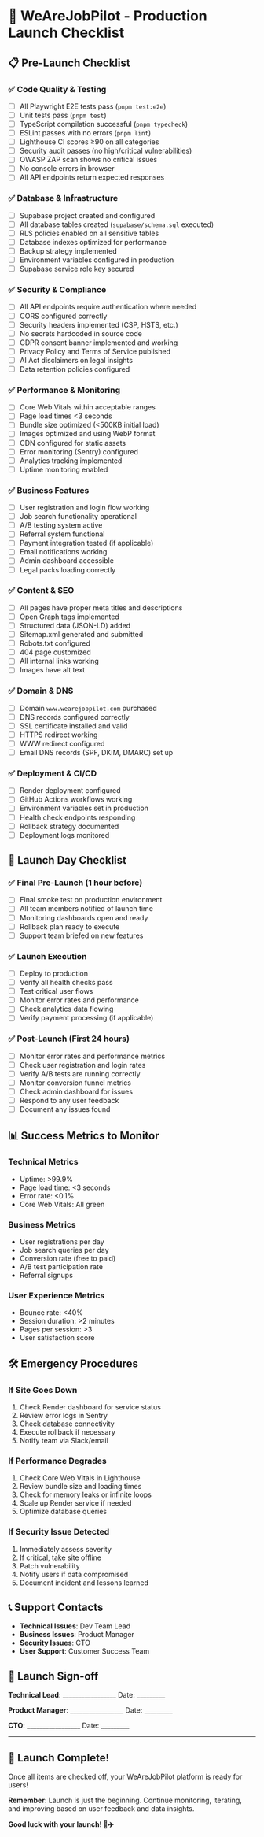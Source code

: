 # 🚀 WeAreJobPilot - Production Launch Checklist

## 📋 **Pre-Launch Checklist**

### ✅ **Code Quality & Testing**
- [ ] All Playwright E2E tests pass (`pnpm test:e2e`)
- [ ] Unit tests pass (`pnpm test`)
- [ ] TypeScript compilation successful (`pnpm typecheck`)
- [ ] ESLint passes with no errors (`pnpm lint`)
- [ ] Lighthouse CI scores ≥90 on all categories
- [ ] Security audit passes (no high/critical vulnerabilities)
- [ ] OWASP ZAP scan shows no critical issues
- [ ] No console errors in browser
- [ ] All API endpoints return expected responses

### ✅ **Database & Infrastructure**
- [ ] Supabase project created and configured
- [ ] All database tables created (`supabase/schema.sql` executed)
- [ ] RLS policies enabled on all sensitive tables
- [ ] Database indexes optimized for performance
- [ ] Backup strategy implemented
- [ ] Environment variables configured in production
- [ ] Supabase service role key secured

### ✅ **Security & Compliance**
- [ ] All API endpoints require authentication where needed
- [ ] CORS configured correctly
- [ ] Security headers implemented (CSP, HSTS, etc.)
- [ ] No secrets hardcoded in source code
- [ ] GDPR consent banner implemented and working
- [ ] Privacy Policy and Terms of Service published
- [ ] AI Act disclaimers on legal insights
- [ ] Data retention policies configured

### ✅ **Performance & Monitoring**
- [ ] Core Web Vitals within acceptable ranges
- [ ] Page load times <3 seconds
- [ ] Bundle size optimized (<500KB initial load)
- [ ] Images optimized and using WebP format
- [ ] CDN configured for static assets
- [ ] Error monitoring (Sentry) configured
- [ ] Analytics tracking implemented
- [ ] Uptime monitoring enabled

### ✅ **Business Features**
- [ ] User registration and login flow working
- [ ] Job search functionality operational
- [ ] A/B testing system active
- [ ] Referral system functional
- [ ] Payment integration tested (if applicable)
- [ ] Email notifications working
- [ ] Admin dashboard accessible
- [ ] Legal packs loading correctly

### ✅ **Content & SEO**
- [ ] All pages have proper meta titles and descriptions
- [ ] Open Graph tags implemented
- [ ] Structured data (JSON-LD) added
- [ ] Sitemap.xml generated and submitted
- [ ] Robots.txt configured
- [ ] 404 page customized
- [ ] All internal links working
- [ ] Images have alt text

### ✅ **Domain & DNS**
- [ ] Domain `www.wearejobpilot.com` purchased
- [ ] DNS records configured correctly
- [ ] SSL certificate installed and valid
- [ ] HTTPS redirect working
- [ ] WWW redirect configured
- [ ] Email DNS records (SPF, DKIM, DMARC) set up

### ✅ **Deployment & CI/CD**
- [ ] Render deployment configured
- [ ] GitHub Actions workflows working
- [ ] Environment variables set in production
- [ ] Health check endpoints responding
- [ ] Rollback strategy documented
- [ ] Deployment logs monitored

## 🚨 **Launch Day Checklist**

### ✅ **Final Pre-Launch (1 hour before)**
- [ ] Final smoke test on production environment
- [ ] All team members notified of launch time
- [ ] Monitoring dashboards open and ready
- [ ] Rollback plan ready to execute
- [ ] Support team briefed on new features

### ✅ **Launch Execution**
- [ ] Deploy to production
- [ ] Verify all health checks pass
- [ ] Test critical user flows
- [ ] Monitor error rates and performance
- [ ] Check analytics data flowing
- [ ] Verify payment processing (if applicable)

### ✅ **Post-Launch (First 24 hours)**
- [ ] Monitor error rates and performance metrics
- [ ] Check user registration and login rates
- [ ] Verify A/B tests are running correctly
- [ ] Monitor conversion funnel metrics
- [ ] Check admin dashboard for issues
- [ ] Respond to any user feedback
- [ ] Document any issues found

## 📊 **Success Metrics to Monitor**

### **Technical Metrics**
- Uptime: >99.9%
- Page load time: <3 seconds
- Error rate: <0.1%
- Core Web Vitals: All green

### **Business Metrics**
- User registrations per day
- Job search queries per day
- Conversion rate (free to paid)
- A/B test participation rate
- Referral signups

### **User Experience Metrics**
- Bounce rate: <40%
- Session duration: >2 minutes
- Pages per session: >3
- User satisfaction score

## 🛠 **Emergency Procedures**

### **If Site Goes Down**
1. Check Render dashboard for service status
2. Review error logs in Sentry
3. Check database connectivity
4. Execute rollback if necessary
5. Notify team via Slack/email

### **If Performance Degrades**
1. Check Core Web Vitals in Lighthouse
2. Review bundle size and loading times
3. Check for memory leaks or infinite loops
4. Scale up Render service if needed
5. Optimize database queries

### **If Security Issue Detected**
1. Immediately assess severity
2. If critical, take site offline
3. Patch vulnerability
4. Notify users if data compromised
5. Document incident and lessons learned

## 📞 **Support Contacts**

- **Technical Issues**: Dev Team Lead
- **Business Issues**: Product Manager
- **Security Issues**: CTO
- **User Support**: Customer Success Team

## 📝 **Launch Sign-off**

**Technical Lead**: _________________ Date: _________

**Product Manager**: _________________ Date: _________

**CTO**: _________________ Date: _________

---

## 🎉 **Launch Complete!**

Once all items are checked off, your WeAreJobPilot platform is ready for users! 

**Remember**: Launch is just the beginning. Continue monitoring, iterating, and improving based on user feedback and data insights.

**Good luck with your launch! 🚀✈️**
